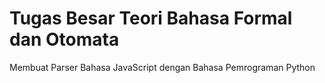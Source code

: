 # Tugas Besar Teori Bahasa Formal dan Otomata
Membuat Parser Bahasa JavaScript dengan Bahasa Pemrograman Python
